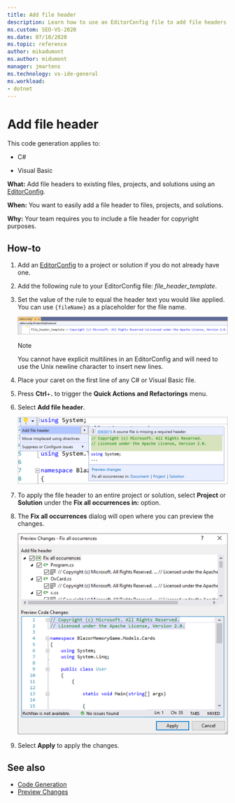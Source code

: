 ```yaml
---
title: Add file header
description: Learn how to use an EditorConfig file to add file headers to existing files, projects, and solutions.
ms.custom: SEO-VS-2020
ms.date: 07/10/2020
ms.topic: reference
author: mikadumont
ms.author: midumont
manager: jmartens
ms.technology: vs-ide-general
ms.workload:
- dotnet
---
```

# Add file header

This code generation applies to:

- C#

- Visual Basic

**What:** Add file headers to existing files, projects, and solutions using an [EditorConfig](../create-portable-custom-editor-options.md#add-an-editorconfig-file-to-a-project).

**When:** You want to easily add a file header to files, projects, and solutions.

**Why:** Your team requires you to include a file header for copyright purposes. 

## How-to

1. Add an [EditorConfig](../create-portable-custom-editor-options.md#add-an-editorconfig-file-to-a-project) to a project or solution if you do not already have one.

2. Add the following rule to your EditorConfig file: *file_header_template*.

3. Set the value of the rule to equal the header text you would like applied. You can use `{fileName}` as a placeholder for the file name.

    ![Screenshot of the EditorConfig file showing the file_header_template value.](media/add-file-header-rule.png)

    > [!NOTE]
    > You cannot have explicit multilines in an EditorConfig and will need to use the Unix newline character to insert new lines.

4. Place your caret on the first line of any C# or Visual Basic file.

5. Press **Ctrl**+**.** to trigger the **Quick Actions and Refactorings** menu.

6. Select **Add file header**. 

    ![Screenshot of the Add file header option.](media/add-file-header.png)

7. To apply the file header to an entire project or solution, select **Project** or **Solution** under the **Fix all occurrences in:** option.

8. The **Fix all occurrences** dialog will open where you can preview the changes.

    ![Fix all occurrences dialog](media/file-header-preview-changes.png)

8. Select **Apply** to apply the changes.

## See also

- [Code Generation](../code-generation-in-visual-studio.md)
- [Preview Changes](../../ide/preview-changes.md)